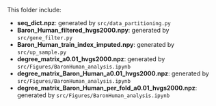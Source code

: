 This folder include:

* **seq_dict.npz**: generated by `src/data_partitioning.py`
* **Baron_Human_filtered_hvgs2000.npy**: generated by `src/gene_filter.py`
* **Baron_Human_train_index_imputed.npy**: generated by `src/up_sample.py`
* **degree_matrix_a0.01_hvgs2000.npz**: generated by `src/Figures/BaronHuman_analysis.ipynb`
* **degree_matrix_Baron_Human_a0.01_hvgs2000.npz**: generated by `src/Figures/BaronHuman_analysis.ipynb`
* **degree_matrix_Baron_Human_per_fold_a0.01_hvgs2000.npz**: generated by `src/Figures/BaronHuman_analysis.ipynb`

